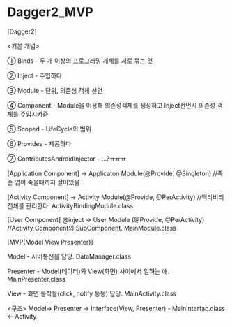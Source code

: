 # Dagger2_MVP

[Dagger2]

<기본 개념>

① Binds - 두 개 이상의 프로그래밍 개체를 서로 묶는 것

② Inject - 주입하다

③ Module - 단위, 의존성 객체 선언

④ Component - Module을 이용해 의존성객체를 생성하고 Inject선언시 의존성 객체를 주입시켜줌

⑤ Scoped - LifeCycle의 범위

⑥ Provides - 제공하다

⑦ ContributesAndroidInjector - ...?ㅠㅠㅠ

[Application Component]
→ Applicaton Module(@Provide, @Singleton)  //즉슨 앱이 죽을때까지 살아있음.

  [Activity Component]
  → Activity Module(@Provide, @PerActivity)  //액티비티 전체를 관리한다. ActivityBindingModule.class
  
   [User Component] @inject
    → User Module (@Provide, @PerActivity)  //Activity Component의 SubComponent. MainModule.class



    
[MVP(Model View Presenter)]

Model - 서버통신을 담당. DataManager.class

Presenter - Model(데이터)와 View(화면) 사이에서 일하는 애. MainPresenter.class

View - 화면 동작들(click, notify 등등) 담당. MainActivity.class

<구조>
Model→ Presenter → Interface(View, Presenter) - MainInterfac.class ← Activity
